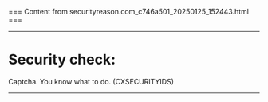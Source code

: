 === Content from securityreason.com_c746a501_20250125_152443.html ===


---

# Security check:

Captcha. You know what to do. (CXSECURITYIDS)

---


